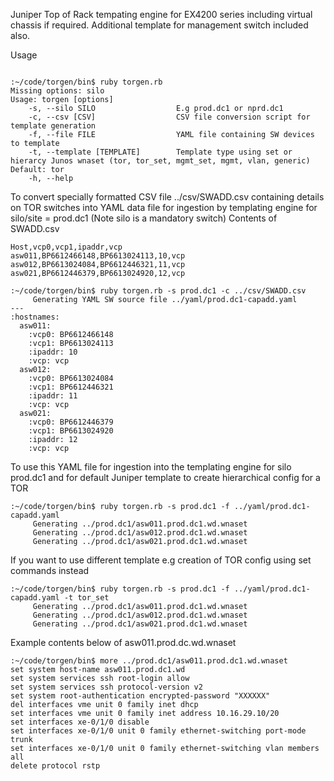 Juniper Top of Rack tempating engine for EX4200 series including virtual chassis if required. 
Additional template for management switch included also. 

Usage 
```

:~/code/torgen/bin$ ruby torgen.rb 
Missing options: silo
Usage: torgen [options]
    -s, --silo SILO                  E.g prod.dc1 or nprd.dc1
    -c, --csv [CSV]                  CSV file conversion script for template generation
    -f, --file FILE                  YAML file containing SW devices to template
    -t, --template [TEMPLATE]        Template type using set or hierarcy Junos wnaset (tor, tor_set, mgmt_set, mgmt, vlan, generic) Default: tor
    -h, --help
```

To convert specially formatted CSV file ../csv/SWADD.csv containing details on TOR switches into YAML data file for ingestion by templating engine for silo/site = prod.dc1  (Note silo is a mandatory switch) 
Contents of SWADD.csv

```
Host,vcp0,vcp1,ipaddr,vcp
asw011,BP6612466148,BP6613024113,10,vcp
asw012,BP6613024084,BP6612446321,11,vcp
asw021,BP6612446379,BP6613024920,12,vcp
```



```
:~/code/torgen/bin$ ruby torgen.rb -s prod.dc1 -c ../csv/SWADD.csv
	 Generating YAML SW source file ../yaml/prod.dc1-capadd.yaml
---
:hostnames:
  asw011:
    :vcp0: BP6612466148
    :vcp1: BP6613024113
    :ipaddr: 10
    :vcp: vcp
  asw012:
    :vcp0: BP6613024084
    :vcp1: BP6612446321
    :ipaddr: 11
    :vcp: vcp
  asw021:
    :vcp0: BP6612446379
    :vcp1: BP6613024920
    :ipaddr: 12
    :vcp: vcp
```
 
To use this YAML file for ingestion into the templating engine for silo prod.dc1 and for default Juniper template to create hierarchical config for a TOR  
```
:~/code/torgen/bin$ ruby torgen.rb -s prod.dc1 -f ../yaml/prod.dc1-capadd.yaml 
	 Generating ../prod.dc1/asw011.prod.dc1.wd.wnaset
	 Generating ../prod.dc1/asw012.prod.dc1.wd.wnaset
	 Generating ../prod.dc1/asw021.prod.dc1.wd.wnaset
```
If you want to use different template e.g creation of TOR config using set commands instead 

```
:~/code/torgen/bin$ ruby torgen.rb -s prod.dc1 -f ../yaml/prod.dc1-capadd.yaml -t tor_set
	 Generating ../prod.dc1/asw011.prod.dc1.wd.wnaset
	 Generating ../prod.dc1/asw012.prod.dc1.wd.wnaset
	 Generating ../prod.dc1/asw021.prod.dc1.wd.wnaset

```
Example contents below of asw011.prod.dc.wd.wnaset
```
:~/code/torgen/bin$ more ../prod.dc1/asw011.prod.dc1.wd.wnaset 
set system host-name asw011.prod.dc1.wd
set system services ssh root-login allow
set system services ssh protocol-version v2
set system root-authentication encrypted-password "XXXXXX"
del interfaces vme unit 0 family inet dhcp
set interfaces vme unit 0 family inet address 10.16.29.10/20 
set interfaces xe-0/1/0 disable 
set interfaces xe-0/1/0 unit 0 family ethernet-switching port-mode trunk
set interfaces xe-0/1/0 unit 0 family ethernet-switching vlan members all
delete protocol rstp
```
